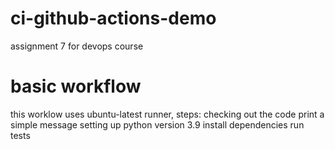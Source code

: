# ci-github-actions-demo
assignment 7 for devops course

# basic workflow
this worklow uses ubuntu-latest runner, 
steps: 
checking out the code
print a simple message
setting up python version 3.9
install dependencies
run tests
